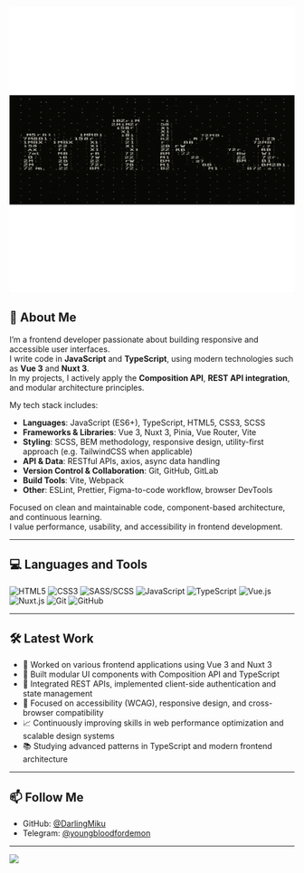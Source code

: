 [![Header](https://github.com/DarlingMiku/DarlingMiku/blob/main/assets/header.png)](https://github.com/DarlingMiku)

## 👤 About Me

I’m a frontend developer passionate about building responsive and accessible user interfaces.  
I write code in **JavaScript** and **TypeScript**, using modern technologies such as **Vue 3** and **Nuxt 3**.  
In my projects, I actively apply the **Composition API**, **REST API integration**, and modular architecture principles.

My tech stack includes:

- **Languages**: JavaScript (ES6+), TypeScript, HTML5, CSS3, SCSS  
- **Frameworks & Libraries**: Vue 3, Nuxt 3, Pinia, Vue Router, Vite  
- **Styling**: SCSS, BEM methodology, responsive design, utility-first approach (e.g. TailwindCSS when applicable)  
- **API & Data**: RESTful APIs, axios, async data handling  
- **Version Control & Collaboration**: Git, GitHub, GitLab  
- **Build Tools**: Vite, Webpack  
- **Other**: ESLint, Prettier, Figma-to-code workflow, browser DevTools

Focused on clean and maintainable code, component-based architecture, and continuous learning.  
I value performance, usability, and accessibility in frontend development.

---

## 💻 Languages and Tools

<p>
  <img src="https://cdn.jsdelivr.net/gh/devicons/devicon/icons/html5/html5-original.svg" width="40" height="40" alt="HTML5"/>
  <img src="https://cdn.jsdelivr.net/gh/devicons/devicon/icons/css3/css3-original.svg" width="40" height="40" alt="CSS3"/>
    <img src="https://cdn.jsdelivr.net/gh/devicons/devicon/icons/sass/sass-original.svg" width="40" height="40" alt="SASS/SCSS"/>
  <img src="https://cdn.jsdelivr.net/gh/devicons/devicon/icons/javascript/javascript-original.svg" width="40" height="40" alt="JavaScript"/>
  <img src="https://cdn.jsdelivr.net/gh/devicons/devicon/icons/typescript/typescript-original.svg" width="40" height="40" alt="TypeScript"/>
  <img src="https://cdn.jsdelivr.net/gh/devicons/devicon/icons/vuejs/vuejs-original.svg" width="40" height="40" alt="Vue.js"/>
   <img src="https://cdn.jsdelivr.net/gh/devicons/devicon/icons/nuxtjs/nuxtjs-original.svg" width="40" height="40" alt="Nuxt.js"/>
  <img src="https://cdn.jsdelivr.net/gh/devicons/devicon/icons/git/git-original.svg" width="40" height="40" alt="Git"/>
  <img src="https://cdn.jsdelivr.net/gh/devicons/devicon/icons/github/github-original.svg" width="40" height="40" alt="GitHub"/>
</p>

---

## 🛠️ Latest Work

- 🔧 Worked on various frontend applications using Vue 3 and Nuxt 3  
- 🧩 Built modular UI components with Composition API and TypeScript  
- 🔌 Integrated REST APIs, implemented client-side authentication and state management  
- 🎯 Focused on accessibility (WCAG), responsive design, and cross-browser compatibility  
- 📈 Continuously improving skills in web performance optimization and scalable design systems  
- 📚 Studying advanced patterns in TypeScript and modern frontend architecture

---

## 📫 Follow Me

- GitHub: [@DarlingMiku](https://github.com/DarlingMiku)
- Telegram: [@youngbloodfordemon](https://t.me/youngbloodfordemon)

---

![](http://github-profile-summary-cards.vercel.app/api/cards/profile-details?username=DarlingMiku&theme=dark)